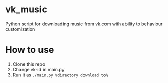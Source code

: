 vk_music
========

Python script for downloading music from vk.com with ability to behaviour customization

How to use
========
1. Clone this repo
2. Change vk-id in main.py
3. Run it as `./main.py %directory download to%`
